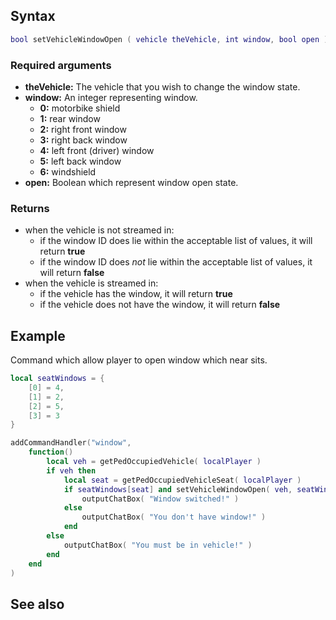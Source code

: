 Syntax
------

``` lua
bool setVehicleWindowOpen ( vehicle theVehicle, int window, bool open )
```

### Required arguments

-   **theVehicle:** The vehicle that you wish to change the window state.
-   **window:** An integer representing window.
    -   **0:** motorbike shield
    -   **1:** rear window
    -   **2:** right front window
    -   **3:** right back window
    -   **4:** left front (driver) window
    -   **5:** left back window
    -   **6:** windshield
-   **open:** Boolean which represent window open state.

### Returns

-   when the vehicle is not streamed in:
    -   if the window ID does lie within the acceptable list of values, it will return **true**
    -   if the window ID does *not* lie within the acceptable list of values, it will return **false**
-   when the vehicle is streamed in:
    -   if the vehicle has the window, it will return **true**
    -   if the vehicle does not have the window, it will return **false**

Example
-------

Command which allow player to open window which near sits.

``` lua
local seatWindows = {
    [0] = 4,
    [1] = 2,
    [2] = 5,
    [3] = 3
}

addCommandHandler("window",
    function()
        local veh = getPedOccupiedVehicle( localPlayer )
        if veh then
            local seat = getPedOccupiedVehicleSeat( localPlayer )
            if seatWindows[seat] and setVehicleWindowOpen( veh, seatWindows[seat], not isVehicleWindowOpen( veh, seatWindows[seat] ) ) then
                outputChatBox( "Window switched!" )
            else
                outputChatBox( "You don't have window!" )
            end
        else
            outputChatBox( "You must be in vehicle!" )
        end
    end
)
```

See also
--------

